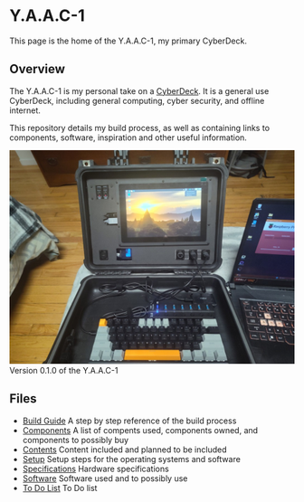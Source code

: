 <!-- ======================================== yaac1index.md Start ======================================== -->


<!-- ------------------------------ Intro Start ------------------------------ -->

# Y.A.A.C-1

This page is the home of the Y.A.A.C-1, my primary CyberDeck.

<!-- ------------------------------ Intro End ------------------------------ -->


<!-- ------------------------------ Overview Start ------------------------------ -->

## Overview

The Y.A.A.C-1 is my personal take on a [CyberDeck](https://www.reddit.com/r/CyberDeck/).  It is a general use CyberDeck, including general computing, cyber security, and offline internet.

This repository details my build process, as well as containing links to components, software, inspiration and other useful information.

![CyberDeck v0.1.0](../../images/cyberdeck/cyberdeck-3-v0-1-0.jpg)
Version 0.1.0 of the Y.A.A.C-1

<!-- ------------------------------ Overview End ------------------------------ -->


<!-- ------------------------------ Files Start ------------------------------ -->

## Files

* [Build Guide](yaac1build.md) A step by step reference of the build process
* [Components](yaac1components.md) A list of compents used, components owned, and components to possibly buy
* [Contents](yaac1content,md) Content included and planned to be included
* [Setup](yaac1setup.md) Setup steps for the operating systems and software
* [Specifications](yaac1specs.md) Hardware specifications
* [Software](yaac1software.md) Software used and to possibly use
* [To Do List](yaac1todo.md) To Do list

<!-- ------------------------------ Files End ------------------------------ -->


<!-- ------------------------------ Outro Start ------------------------------ -->

<!-- ------------------------------ Outro End ------------------------------ -->



<!-- ======================================== yaac1index.md End ======================================== -->
